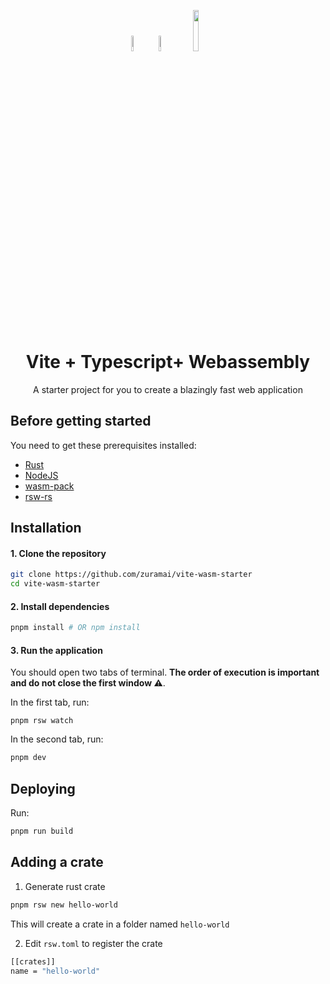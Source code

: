 <p align="center">
  <img src="https://user-images.githubusercontent.com/45036724/185058831-59263fc8-97e7-4801-8182-c892637731c4.svg" width="8%">
  <img src="https://user-images.githubusercontent.com/45036724/185058837-a63a6957-5458-4038-b63b-b23a5109ece3.svg" width="8%">
  <img src="https://user-images.githubusercontent.com/45036724/185058839-7e3ae58b-a886-4fdf-8aad-e68484695e59.png" width="13%">
</p>

<h1 align="center">Vite + Typescript+ Webassembly</h1>
<p align="center"> A starter project for you to create a blazingly fast web application </p>

## Before getting started

You need to get these prerequisites installed:

* [Rust](https://www.rust-lang.org/learn/get-started)
* [NodeJS](https://nodejs.org)
* [wasm-pack](https://github.com/rustwasm/wasm-pack)
* [rsw-rs](https://github.com/lencx/rsw-rs)

## Installation

#### 1. Clone the repository
```sh
git clone https://github.com/zuramai/vite-wasm-starter
cd vite-wasm-starter
```

#### 2. Install dependencies
```sh
pnpm install # OR npm install
```

#### 3. Run the application

You should open two tabs of terminal. **The order of execution is important and do not close the first window ⚠️**.

In the first tab, run:
```
pnpm rsw watch
```

In the second tab, run:
```sh
pnpm dev
```

## Deploying

Run:
```sh
pnpm run build
```


## Adding a crate

1. Generate rust crate
```sh
pnpm rsw new hello-world
```

This will create a crate in a folder named `hello-world`

2. Edit `rsw.toml` to register the crate
```sh
[[crates]]
name = "hello-world"
```


